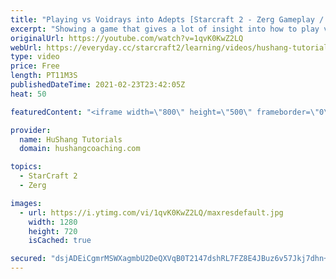 ```yaml
---
title: "Playing vs Voidrays into Adepts [Starcraft 2 - Zerg Gameplay / Ladder]"
excerpt: "Showing a game that gives a lot of insight into how to play vs voidrays depending on their 3rd base timing  Starcraft 2: Zerg Gameplay / Ladder #Zerg #Starcraft2 #Gameplay #Ladder  Coaching -------------------------------------------------------------------------- Website: https://www.hushangcoaching.com"
originalUrl: https://youtube.com/watch?v=1qvK0KwZ2LQ
webUrl: https://everyday.cc/starcraft2/learning/videos/hushang-tutorials-playing-vs-voidrays-into-adepts-starcraft-2-zerg-gameplay-ladder/
type: video
price: Free
length: PT11M3S
publishedDateTime: 2021-02-23T23:42:05Z
heat: 50

featuredContent: "<iframe width=\"800\" height=\"500\" frameborder=\"0\" src=\"https://www.youtube.com/embed/1qvK0KwZ2LQ\" allow=\"accelerometer; autoplay; encrypted-media; gyroscope; picture-in-picture\" allowfullscreen></iframe>"

provider:
  name: HuShang Tutorials
  domain: hushangcoaching.com

topics:
  - StarCraft 2
  - Zerg

images:
  - url: https://i.ytimg.com/vi/1qvK0KwZ2LQ/maxresdefault.jpg
    width: 1280
    height: 720
    isCached: true

secured: "dsjADEiCgmrMSWXagmbU2DeQXVqB0T2147dshRL7FZ8E4JBuz6v57Jkj7dhn+BThCVTzdXUyB3q70MiljfWaXc+4XuWW+RTn1CygLAEqUU5J0Pct7ubYrUyMKcu6QnFf1E8yeImbkpklOJt5W6ktnEKnFy5ZzcO7WLQJrzqH1UeNmzCZct+l8htCgWcRNZb4WzCR62xseY+tL5+n0ARxClzCIj2q8iorFd9nQ7EnFQwWmHYIikN/QjZPZv0By05xRYTKcfc9YlT/ttHuk2QQcFcO9o1sjdnTR0vxBy8OeTbASrLVWeY0bIhvyJo1YLbcW4g8F4DaEKMu5AGMJ0uGghVLDk/5U7cp0iYEM3z+8b/e0OZSm8ut3WtrQG/1v4dSt1yECTH3VcHCdaOvM6Uqu41uTXL9dltwbVk3uF1Cy0I=;Ae3nB9R0HzwkTnAHJvjmDg=="
---
```


